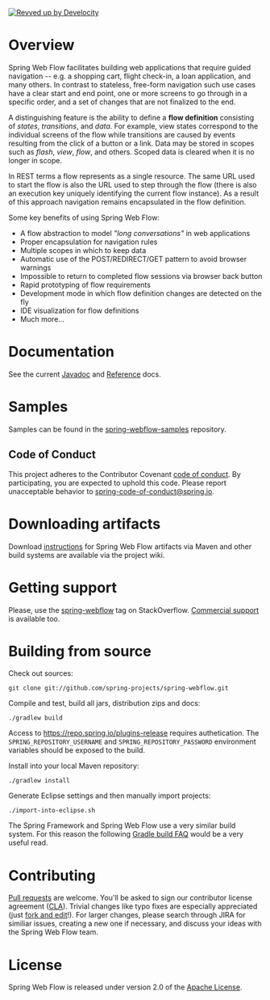[![Revved up by Develocity](https://img.shields.io/badge/Revved%20up%20by-Develocity-06A0CE?logo=Gradle&labelColor=02303A)](https://ge.spring.io/scans?search.rootProjectNames=webflow)

# Overview

Spring Web Flow facilitates building web applications that require guided navigation -- 
e.g. a shopping cart, flight check-in, a loan application, and many others. 
In contrast to stateless, free-form navigation such use cases have a clear start and end
point, one or more screens to go through in a specific order, and a set of changes
that are not finalized to the end.

A distinguishing feature is the ability to define a **flow definition** consisting of
*states*, *transitions*, and *data*. For example, view states correspond to the
individual screens of the flow while transitions are caused by events resulting from
the click of a button or a link. Data may be stored in scopes such as
*flash*, *view*, *flow*, and others. Scoped data is cleared when it is no longer in scope.

In REST terms a flow represents as a single resource. 
The same URL used to start the flow is also the URL used to step through the flow
(there is also an execution key uniquely identifying the current flow instance).
As a result of this approach navigation remains encapsulated in the flow definition.

Some key benefits of using Spring Web Flow:

+ A flow abstraction to model *"long conversations"* in web applications
+ Proper encapsulation for navigation rules
+ Multiple scopes in which to keep data
+ Automatic use of the POST/REDIRECT/GET pattern to avoid browser warnings
+ Impossible to return to completed flow sessions via browser back button
+ Rapid prototyping of flow requirements
+ Development mode in which flow definition changes are detected on the fly
+ IDE visualization for flow definitions
+ Much more...

# Documentation

See the current 
[Javadoc](https://docs.spring.io/spring-webflow/docs/current/api/) and 
[Reference](https://docs.spring.io/spring-webflow/docs/current/reference/html/) docs.

# Samples

Samples can be found in the
[spring-webflow-samples](https://github.com/SpringSource/spring-webflow-samples) repository.

## Code of Conduct
This project adheres to the Contributor Covenant [code of conduct](CODE_OF_CONDUCT.adoc).
By participating, you  are expected to uphold this code.
Please report unacceptable behavior to spring-code-of-conduct@spring.io.

# Downloading artifacts

Download [instructions](https://github.com/SpringSource/spring-webflow/wiki/Downloading-Spring-Web-Flow-Artifacts)
for Spring Web Flow artifacts via Maven and other build systems are available via the project wiki.

# Getting support

Please, use the [spring-webflow](https://stackoverflow.com/questions/tagged/spring-webflow) tag on StackOverflow.
[Commercial support](https://tanzu.vmware.com/spring-runtime) is available too.

# Building from source

Check out sources:
````
git clone git://github.com/spring-projects/spring-webflow.git
````

Compile and test, build all jars, distribution zips and docs:
````
./gradlew build
````

Access to https://repo.spring.io/plugins-release requires authetication.
The `SPRING_REPOSITORY_USERNAME` and `SPRING_REPOSITORY_PASSWORD` environment variables should be exposed to the build.

Install into your local Maven repository:
````
./gradlew install
````

Generate Eclipse settings and then manually import projects:
````
./import-into-eclipse.sh
````

The Spring Framework and Spring Web Flow use a very similar build system.
For this reason the following
[Gradle build FAQ](https://github.com/SpringSource/spring-framework/wiki/Gradle-build-and-release-FAQ)
would be a very useful read.

# Contributing

[Pull requests](https://help.github.com/send-pull-requests) are welcome.
You'll be asked to sign our contributor license agreement ([CLA](https://support.springsource.com/spring_committer_signup)).
Trivial changes like typo fixes are especially appreciated
(just [fork and edit](https://github.com/blog/844-forking-with-the-edit-button)!).
For larger changes, please search through JIRA for similiar issues,
creating a new one if necessary, and discuss your ideas with the Spring Web Flow team.

# License

Spring Web Flow is released under version 2.0 of the
[Apache License](https://www.apache.org/licenses/LICENSE-2.0).



